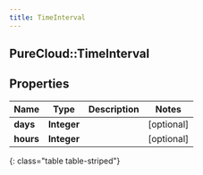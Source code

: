 ```yaml
---
title: TimeInterval
---
```

## PureCloud::TimeInterval

## Properties

|Name | Type | Description | Notes|
|------------ | ------------- | ------------- | -------------|
| **days** | **Integer** |  | [optional] |
| **hours** | **Integer** |  | [optional] |
{: class="table table-striped"}


